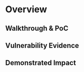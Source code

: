 
# Overview
<!--
**Please replace text in each section below**

Account Deletion without Password Confirmation Report

Resources:
- <https://owasp.org/www-project-top-ten/2017/A2_2017-Broken_Authentication>

-->

## Walkthrough & PoC
<!--
Provide a step-by-step walkthrough on how to access the vulnerable account functionality and any additional steps required to perform the account deletion.
Adding a dot-pointed walkthrough with relevant screenshots will speed triage time and result in faster rewards!

Example:

1. Browse to the user registration page and create a test account. I performed this test with user BCTestMan01.
http://<inscope>.com/registration

2. Login and click the cog at the top right next to your username.

3. Scroll to the bottom of the page and click 'Delete Account'

4. Click 'Yes' and 'I Accept' on the following prompts and the account will be deleted without needing you to enter your password.
-->

## Vulnerability Evidence
<!--
Your submission MUST include evidence of the vulnerability and not be theoretical in nature.

When submitting, please include instructions on how to obtain a test account and steps to delete said account. Screenshots are recommended and the usernames of previous accounts you have deleted.
-->

## Demonstrated Impact
<!--
Do NOT delete a legitimate production account of any nature. If you are unsure then reach out to program support.
-->
